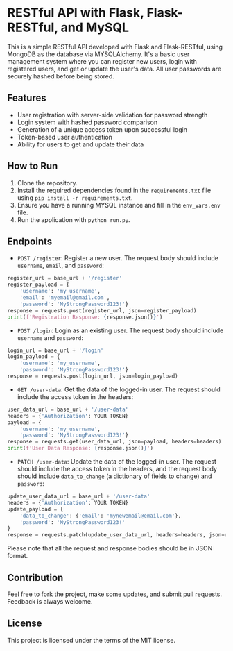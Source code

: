 # RESTful API with Flask, Flask-RESTful, and MySQL

This is a simple RESTful API developed with Flask and Flask-RESTful, using MongoDB as the database via MYSQLAlchemy. It's a basic user management system where you can register new users, login with registered users, and get or update the user's data. All user passwords are securely hashed before being stored.

## Features

- User registration with server-side validation for password strength
- Login system with hashed password comparison
- Generation of a unique access token upon successful login
- Token-based user authentication
- Ability for users to get and update their data

## How to Run

1. Clone the repository.
2. Install the required dependencies found in the `requirements.txt` file using `pip install -r requirements.txt`.
3. Ensure you have a running MYSQL instance and fill in the `env_vars.env` file.
4. Run the application with `python run.py`.

## Endpoints

- `POST /register`: Register a new user. The request body should include `username`, `email`, and `password`:
```python
register_url = base_url + '/register'
register_payload = {
    'username': 'my_username',
    'email': 'myemail@email.com',
    'password': 'MyStrongPassword123!'}
response = requests.post(register_url, json=register_payload)
print(f'Registration Response: {response.json()}')
```
- `POST /login`: Login as an existing user. The request body should include `username` and `password`:
```python
login_url = base_url + '/login'
login_payload = {
    'username': 'my_username',
    'password': 'MyStrongPassword123!'}
response = requests.post(login_url, json=login_payload)
```
- `GET /user-data`: Get the data of the logged-in user. The request should include the access token in the headers:
```python
user_data_url = base_url + '/user-data'
headers = {'Authorization': YOUR TOKEN}
payload = {
    'username': 'my_username',
    'password': 'MyStrongPassword123!'}
response = requests.get(user_data_url, json=payload, headers=headers)
print(f'User Data Response: {response.json()}')
```
- `PATCH /user-data`: Update the data of the logged-in user. The request should include the access token in the headers, and the request body should include `data_to_change` (a dictionary of fields to change) and `password`:
```python
update_user_data_url = base_url + '/user-data'
headers = {'Authorization': YOUR TOKEN}
update_payload = {
    'data_to_change': {'email': 'mynewemail@email.com'},
    'password': 'MyStrongPassword123!'
}
response = requests.patch(update_user_data_url, headers=headers, json=update_payload)
```

Please note that all the request and response bodies should be in JSON format.

## Contribution

Feel free to fork the project, make some updates, and submit pull requests. Feedback is always welcome.

## License

This project is licensed under the terms of the MIT license.
